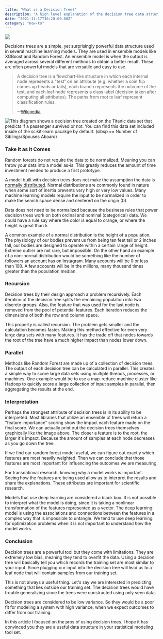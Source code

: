 ```yaml
---
title: "What is a Decision Tree?"
description: "A high level explanation of the decision tree data structure and how it used in data science."
date: "2021-11-17T16:20:00.00Z"
category: "How-to"
---
```

![](./tree.jpg)

Decisions trees are a simple, yet surprisingly powerful data structure used in several machine learning models. They are used in ensemble models like XGBoost and Random Forest. An ensemble model is when the output is averaged across several different methods to obtain a better result. These are often powerful models that are versatile and easy to use.

> A decision tree is a flowchart-like structure in which each internal node represents a "test" on an attribute (e.g. whether a coin flip comes up heads or tails), each branch represents the outcome of the test, and each leaf node represents a class label (decision taken after computing all attributes). The paths from root to leaf represent classification rules.
>
> --[Wikipedia](https://en.wikipedia.org/wiki/Decision_tree)

![This diagram shows a decision tree created on the Titanic data set that predicts if a passenger survived or not. You can find this data set included inside of the scikit-learn pacakge by default. (sibsp == Number of Siblings/Spouses Aboard)](./Decision_Tree.jpg)

### Take it as it Comes

Random forests do not require the data to be normalized. Meaning you can throw your data into a model as-is. This greatly reduces the amount of time investment needed to produce a first prototype. 

A model built with decision trees does not make the assumption the data is [normally distributed](https://en.wikipedia.org/wiki/Normal_distribution). Normal distributions are commonly found in nature when some sort of inertia prevents very high or very low values. Many machine learning models require the input to be normalized in order to make the search space dense and centered on the origin (0). 

Data does not need to be normalized because the business rules that power decision trees work on both ordinal and nominal (categorical) data. We could have a rule say where the color is equal to orange, or where the height is great than 5.

A common example of a normal distribution is the height of a population. The physiology of our bodies prevent us from being ten feet tall or 2 inches tall, our bodies are designed to operate within a certain range of height. Extreme outlier are not rare, but impossible. On the other hand an example of a non-normal distribution would be something like the number of followers an account has on Instagram. Many accounts will be 0 or less than 100. A few accounts will be in the millions, many thousand times greater than the population median.

### Recursion

Decision trees by their design approach a problem recursively. Each iteration of the decision tree splits the remaining population into two discrete groups. Also, the feature that was used for the last node is removed from the pool of potential features. Each iteration reduces the dimensions of both the row and column space.

This property is called recursion. The problem gets smaller and the calculation becomes faster. Making this method effective for even very large data sets with many features. It has the trade off that nodes towards the root of the tree have a much higher impact than nodes lower down.

### Parallel

Methods like Random Forest are made up of a collection of decision trees. The output of each decision tree can be calculated in parallel. This creates a simple way to score large data sets using multiple threads, processes, or machines. One example would be to use a map-reduce machine cluster like Hadoop to quickly score a large collection of input samples in parallel, then aggregating the results at the end.

### Interpretation

Perhaps the strongest attribute of decision trees is in its ability to be interpreted. Most libraries that utilize an ensemble of trees will return a "feature importance" scoring show the impact each feature made on the final score. We can actually print out the decision trees themselves graphically like the image above. The closer a feature is to the root, the larger it's impact. Because the amount of samples at each node decreases as you go down the tree. 

If we find our random forest model useful, we can figure out exactly which features are most heavily weighted. Then we can conclude that those features are most important for influencing the outcomes we are measuring. 

For transnational research, knowing why a model works is important. Seeing how the features are being used allow us to interpret the results and share the explanations. These attributes are important for scientific research. 

Models that use deep learning are considered a black box. It is not possible to interpret what the model is doing, since it is taking a nonlinear transformation of the features represented as a vector. The deep learning model is using the associations and connections between the features in a complex way that is impossible to untangle. We tend to use deep learning for optimization problems when it is not important to understand *how* the model works.

### Conclusion 

Decision trees are a powerful tool but they come with limitations. They are extremely low bias, meaning they tend to overfit the data. Using a decision tree will basically tell you which  records the training set are most similar to your input. Since plugging our input into the decision tree will lead us to a leaf node that will contain samples from our training set. 

This is not always a useful thing. Let's say we are interested in predicting something that lies outside our training set. The decision trees would have trouble generalizing since the trees were constructed using only seen data.

Decision trees are considered to be low variance. So they would be a poor fit for modeling a system with high variance, when we expect outcomes to differ from our training. 

In this article I focused on the pros of using decision trees. I hope it has convinced you they are a useful data structure in your statistical modeling tool set. 
